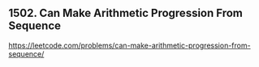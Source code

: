 ## 1502. Can Make Arithmetic Progression From Sequence

https://leetcode.com/problems/can-make-arithmetic-progression-from-sequence/
